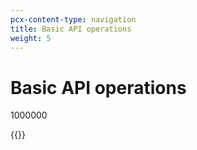```yaml
---
pcx-content-type: navigation
title: Basic API operations
weight: 5
---
```


# Basic API operations
1000000

{{<directory-listing>}}

